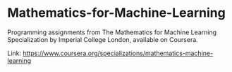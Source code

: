 # Mathematics-for-Machine-Learning

Programming assignments from The Mathematics for Machine Learning Specialization by Imperial College London, available on Coursera.

Link: https://www.coursera.org/specializations/mathematics-machine-learning
